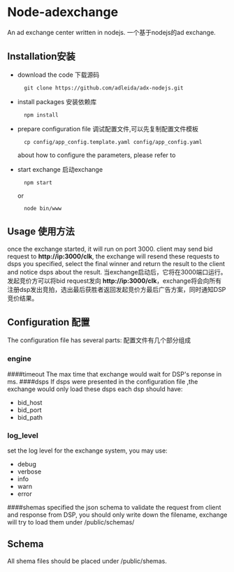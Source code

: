 Node-adexchange
===
An ad exchange center written in nodejs.
一个基于nodejs的ad exchange.
## Installation安装
* download the code 下载源码
 
        git clone https://github.com/adleida/adx-nodejs.git

* install packages 安装依赖库

        npm install
        
* prepare configuration file 调试配置文件,可以先复制配置文件模板

        cp config/app_config.template.yaml config/app_config.yaml
    
    about how to configure the parameters, please refer to 
* start exchange 启动exchange

        npm start
    or
    
        node bin/www
        
## Usage 使用方法

once the exchange started, it will run on port 3000. client may send bid request to **http://ip:3000/clk**, the exchange will resend these requests to dsps you specified, select the final winner and return the result to the client and notice dsps about the result.
当exchange启动后，它将在3000端口运行。发起竞价方可以将bid request发向 **http://ip:3000/clk**，exchange将会向所有注册dsp发出竞拍，选出最后获胜者返回发起竞价方最后广告方案，同时通知DSP竞价结果。

## Configuration 配置
The configuration file has several parts: 配置文件有几个部分组成
### engine
####timeout
The max time that exchange would wait for DSP's reponse in ms.
####dsps
If dsps were presented in the configuration file ,the exchange would only load these dsps
each dsp should have:

* bid_host
* bid_port
* bid_path

### log_level
set the log level for the exchange system, you may use:

* debug
* verbose
* info
* warn
* error

####shemas
specified the json schema to validate the request from client and response from DSP, you should only write down the filename, exchange will try to load them under /public/schemas/

## Schema
All shema files should be placed under /public/shemas.
